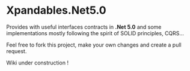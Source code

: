 # Xpandables.Net5.0
Provides with useful interfaces contracts in **.Net 5.0** and some implementations mostly following the spirit of SOLID principles, CQRS...

Feel free to fork this project, make your own changes and create a pull request.

Wiki under construction !
